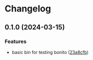 # Changelog

## 0.1.0 (2024-03-15)


### Features

* basic bin for testing bonito ([23a8cfb](https://github.com/chenhunghan/bonitox/commit/23a8cfba6db9ea1359cf03feaa66580fafc71945))
